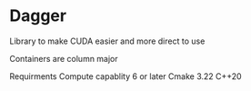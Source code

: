 Dagger
======

Library to make CUDA easier and more direct to use

Containers are column major


Requirments
Compute capablity 6 or later
Cmake 3.22
C++20
